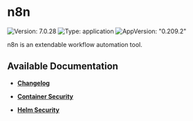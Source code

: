 # n8n

![Version: 7.0.28](https://img.shields.io/badge/Version-7.0.28-informational?style=flat-square) ![Type: application](https://img.shields.io/badge/Type-application-informational?style=flat-square) ![AppVersion: "0.209.2"](https://img.shields.io/badge/AppVersion-"0.209.2"-informational?style=flat-square)

n8n is an extendable workflow automation tool.

## Available Documentation

- [**Changelog**](CHANGELOG)

- [**Container Security**](container-security)

- [**Helm Security**](helm-security)

